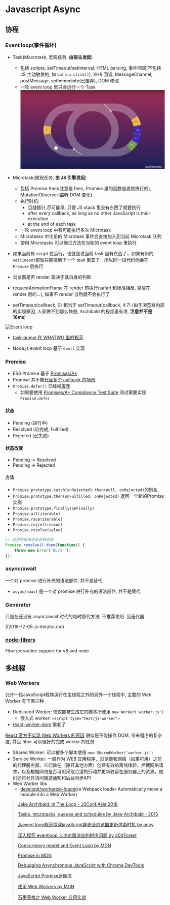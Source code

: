 # Javascript Async

## 协程

### Event loop(事件循环)

* Task(Macrotask, 宏观任务, **由宿主发起**)
  * 包括 scripts, setTimeout/setInterval, HTML parsing, 事件回调(不包括 JS 主动触发的, 如 `button.click()`), XHR 回调, MessageChannel, postMessage, ~~setImmediate~~(已废弃), DOM 修改
  * 一轮 event loop 里只会运行一个 Task
![Task](https://raw.githubusercontent.com/pbdm/img/master/20191225102604.png)
* Microtask(微观任务, **由 JS 引擎发起**)
  * 包括 Promise.then(注意是 then, Promise 里的函数是直接执行的), MutationObserver(监听 DOM 变化)
  * 执行时机:
    * 见缝插针,尽可能早, 只要 JS stack 里没有东西了就要执行
    * after every callback, as long as no other JavaScript is mid-execution
    * at the end of each task
  * 一轮 event loop 中有可能执行多次 Microtask
  * Microtasks 中注册的 Microtask 事件会直接加入到当前 Microtask 队列
  * 使用 Microtasks 可以保证方法在当轮的 event loop 里执行

* 如果当前有 script 在运行，也就是说当前 task 里有东西了，如果有新的 `setTimeout`那就只能排到下一个 task 里去了，所以同一段代码他会在 `Promise` 后执行
* 浏览器是否 render 取决于其自身的判断
* requestAnimationFrame 在 render 前执行(safari 和标准相反, 是放在 render 后的...), 如果不 render 自然就不会执行了
* setTimeout(callback, 0) 相当于 setTimeout(callback, 4.7) (由于浏览器内部的实现原因, 人家做不到那么快啦, Archibald 的视频里有讲, **注意并不是16ms**)

![Event loop](https://camo.githubusercontent.com/f2c584a16145e49bd4783cc925a786b63f8520d6/68747470733a2f2f7777772e343034666f726573742e636f6d2f696d67732f626c6f672f6576656e746c6f6f702d312e706e67)

* [task-queue 在 WHATWG 里的规范](https://html.spec.whatwg.org/multipage/webappapis.html#task-queue)

* Node.js event loop 基于 `epoll` 实现

### Promise

* ES6 Promise 基于 [Promises/A+](https://promisesaplus.com/)
* Promise 并不能[代替多个 callback 的场景](https://stackoverflow.com/questions/46416433/how-to-resolve-a-promise-multiple-times)
* `Promise.defer()` 已经被[废弃](https://stackoverflow.com/questions/27889687/promise-defer-browser-support)
  * 如果要使用 [Promises/A+ Compliance Test Suite](https://github.com/promises-aplus/promises-tests) 测试需要实现 `Promise.defer`

#### 状态

* Pending (进行中)
* Resolved (已完成, Fulfilled)
* Rejected (已失败)

#### 状态改变

* Pending -> Resolved
* Pending -> Rejected

#### 方法

* `Promise.prototype.catch(onRejected)`: `then(null, onRejected)`的别名
* `Promise.prototype.then(onFulfilled, onRejected)` 返回一个新的Promise实例
* `Promise.prototype.finally(onFinally)`
* `Promise.all(iterable)`
* `Promise.race(iterable)`
* `Promise.rejcet(reason)`
* `Promise.resolve(value)`

```javascript
// 这里的报错信息会被吞掉
Promise.resolve().then(function() {
    throw new Error('Ouch!');
});
```

### async/await

一个对 promise 进行补充的语法部件, 并不是替代

* `async/await` 是一个对 promise 进行补充的语法部件, 并不是替代

### Generator

只是在还没有 async/await 时代的临时替代方法, 不推荐使用. 见迭代器

](2019-12-05-js-iterator.md)

### [node-fibers](https://github.com/laverdet/node-fibers)

Fiber/coroutine support for v8 and node

## 多线程

### Web Workers

允许一段JavaScript程序运行在主线程之外的另外一个线程中, 主要的 Web Worker 有下面三种

* Dedicated Worker: 仅仅能被生成它的脚本所使用 `new Worker('worker.js')`
  * 嵌入式 worker: `<script type="text/js-worker">`
* [react-worker-dom](https://github.com/web-perf/react-worker-dom) 很老了

[React 官方不实现 Web Workers 的原因](https://github.com/facebook/react/issues/3092#issuecomment-183154290) 貌似是不能操作 DOM, 带来程序的复杂度, 并且 fiber 可以很好的完成 worker 的任务

* Shared Worker: 可以被多个脚本使用 `new SharedWorker('worker.js')`
* Service Worker: 一般作为 WEB 应用程序、浏览器和网络（如果可用）之前的代理服务器。它们旨在（除开其他方面）创建有效的离线体验，拦截网络请求，以及根据网络是否可用采取合适的行动并更新驻留在服务器上的资源。他们还将允许访问推送通知和后台同步API
* Web Worker libs
  * [developit/workerize-loader](https://github.com/developit/workerize-loader)(a Webpack loader Automatically move a module into a Web Worker)

> [Jake Archibald: In The Loop - JSConf.Asia 2018](https://www.youtube.com/watch?v=cCOL7MC4Pl0)
>
> [Tasks, microtasks, queues and schedules by Jake Archibald - 2015](https://jakearchibald.com/2015/tasks-microtasks-queues-and-schedules/)
>
> [从event loop规范探究javaScript异步及浏览器更新渲染时机 by aooy](https://github.com/aooy/blog/issues/5)
>
> [深入探究 eventloop 与浏览器渲染的时序问题 by 404Forest](https://www.404forest.com/2017/07/18/how-javascript-actually-works-eventloop-and-uirendering/)
>
> [Concurrency model and Event Loop by MDN](https://developer.mozilla.org/en-US/docs/Web/JavaScript/EventLoop)
>
> [Promise in MDN](https://developer.mozilla.org/zh-CN/docs/Web/JavaScript/Reference/Global_Objects/Promise)
>
> [Debugging Asynchronous JavaScript with Chrome DevTools](https://www.html5rocks.com/en/tutorials/developertools/async-call-stack/)
>
> [JavaScript Promise迷你书](http://liubin.org/promises-book)
>
> [使用 Web Workers by MDN](https://developer.mozilla.org/zh-CN/docs/Web/API/Web_Workers_API/Using_web_workers)
>
> [石墨表格之 Web Worker 应用实战](https://zhuanlan.zhihu.com/p/29165800)
